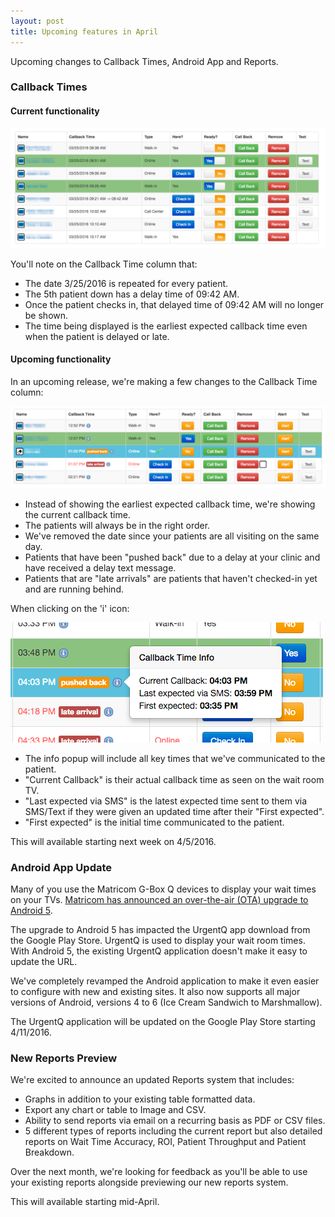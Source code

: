 ```yaml
---
layout: post
title: Upcoming features in April
---
```


Upcoming changes to Callback Times, Android App and Reports.

### Callback Times

#### Current functionality

![current callback times](/images/2016-03-30_current-callback-times.png)

You'll note on the Callback Time column that:

- The date 3/25/2016 is repeated for every patient.
- The 5th patient down has a delay time of 09:42 AM.
- Once the patient checks in, that delayed time of 09:42 AM will no longer be shown.
- The time being displayed is the earliest expected callback time even when the patient is delayed or late.

#### Upcoming functionality

In an upcoming release, we're making a few changes to the Callback Time column:

![upcoming callback times](/images/2016-03-30_upcoming-callback-times.png)

- Instead of showing the earliest expected callback time, we're showing the current callback time.
- The patients will always be in the right order.
- We've removed the date since your patients are all visiting on the same day.
- Patients that have been "pushed back" due to a delay at your clinic and have received a
delay text message.
- Patients that are "late arrivals" are patients that haven't checked-in yet and are running behind.

When clicking on the 'i' icon:

![upcoming callback times](/images/2016-03-30_upcoming-callback-popup.png)

- The info popup will include all key times that we've communicated to the patient.
- "Current Callback" is their actual callback time as seen on the wait room TV.
- "Last expected via SMS" is the latest expected time sent to them via SMS/Text if they were
given an updated time after their "First expected".
- "First expected" is the initial time communicated to the patient.

<div class='updates notice'>

This will available starting next week on 4/5/2016.

</div>

### Android App Update

Many of you use the Matricom G-Box Q devices to display your wait times on your TVs.
[Matricom has announced an over-the-air (OTA) upgrade to Android 5](http://matricom.net/g-box-q-android-5-ota-firmware-update-20/).

The upgrade to Android 5 has impacted the UrgentQ app download from the Google Play Store.
UrgentQ is used to display your wait room times. With Android 5, the existing UrgentQ application
doesn't make it easy to update the URL.

We've completely revamped the Android application to make it even easier to configure with new and
existing sites. It also now supports all major versions of Android, versions 4 to 6
(Ice Cream Sandwich to Marshmallow).

<div class='updates notice'>

The UrgentQ application will be updated on the Google Play Store starting 4/11/2016.

</div>

### New Reports Preview

We're excited to announce an updated Reports system that includes:

- Graphs in addition to your existing table formatted data.
- Export any chart or table to Image and CSV.
- Ability to send reports via email on a recurring basis as PDF or CSV files.
- 5 different types of reports including the current report but also detailed reports on
Wait Time Accuracy, ROI, Patient Throughput and Patient Breakdown.

Over the next month, we're looking for feedback as you'll be able to use your existing reports
alongside previewing our new reports system.

<div class='updates notice'>

This will available starting mid-April.

</div>
